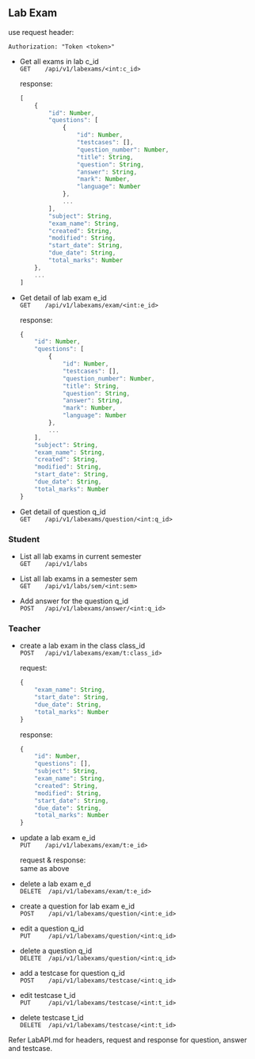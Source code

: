 ## Lab Exam

use request header:  
```http
Authorization: "Token <token>"
```

- Get all exams in lab c_id  
`GET    /api/v1/labexams/<int:c_id>`

    response:
    ```js
    [
        {
            "id": Number,
            "questions": [
                {
                    "id": Number,
                    "testcases": [],
                    "question_number": Number,
                    "title": String,
                    "question": String,
                    "answer": String,
                    "mark": Number,
                    "language": Number
                },
                ...
            ],
            "subject": String,
            "exam_name": String,
            "created": String,
            "modified": String,
            "start_date": String,
            "due_date": String,
            "total_marks": Number
        },
        ...
    ]
    ```

- Get detail of lab exam e_id  
`GET    /api/v1/labexams/exam/<int:e_id>`

    response:
    ```js
    {
        "id": Number,
        "questions": [
            {
                "id": Number,
                "testcases": [],
                "question_number": Number,
                "title": String,
                "question": String,
                "answer": String,
                "mark": Number,
                "language": Number
            },
            ...
        ],
        "subject": String,
        "exam_name": String,
        "created": String,
        "modified": String,
        "start_date": String,
        "due_date": String,
        "total_marks": Number
    }
    ```

- Get detail of question q_id  
`GET    /api/v1/labexams/question/<int:q_id>`

### Student
- List all lab exams in current semester  
`GET    /api/v1/labs`

- List all lab exams in a semester sem  
`GET    /api/v1/labs/sem/<int:sem>`

- Add answer for the question q_id  
`POST   /api/v1/labexams/answer/<int:q_id>`


### Teacher
- create a lab exam in the class class_id  
`POST   /api/v1/labexams/exam/t:class_id>`

    request:
    ```js
    {
        "exam_name": String,
        "start_date": String,
        "due_date": String,
        "total_marks": Number
    }
    ```

    response:
    ```js
    {
        "id": Number,
        "questions": [],
        "subject": String,
        "exam_name": String,
        "created": String,
        "modified": String,
        "start_date": String,
        "due_date": String,
        "total_marks": Number
    }
    ```

- update a lab exam e_id  
`PUT    /api/v1/labexams/exam/t:e_id>`

    request & response:  
    same as above

- delete a lab exam e_d  
`DELETE  /api/v1/labexams/exam/t:e_id>`

- create a question for lab exam e_id  
`POST    /api/v1/labexams/question/<int:e_id>`  

- edit a question q_id  
`PUT     /api/v1/labexams/question/<int:q_id>`  

- delete a question q_id  
`DELETE  /api/v1/labexams/question/<int:q_id>`  

- add a testcase for question q_id  
`POST    /api/v1/labexams/testcase/<int:q_id>`

- edit testcase t_id  
`PUT     /api/v1/labexams/testcase/<int:t_id>`

- delete testcase t_id  
`DELETE  /api/v1/labexams/testcase/<int:t_id>`

Refer LabAPI.md for headers, request and response for question, answer and testcase.